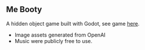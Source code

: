 ## Me Booty

A hidden object game built with Godot, see game [here](https://amodhakal.github.io/me-booty/).
- Image assets generated from OpenAI
- Music were publicly free to use.
